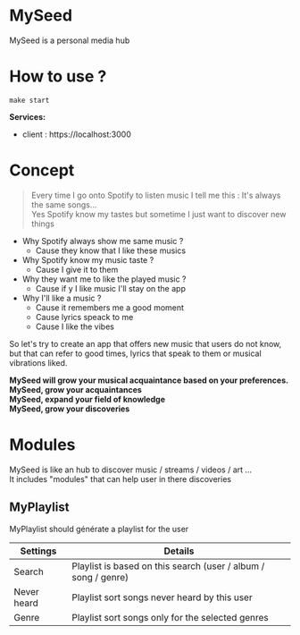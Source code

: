 # MySeed
MySeed is a personal media hub

# How to use ?
    make start
**Services:**
- client : https://localhost:3000

# Concept
>Every time I go onto Spotify to listen music I tell me this : It's always the same songs...  
>Yes Spotify know my tastes but sometime I just want to discover new things

- Why Spotify always show me same music ?
    - Cause they know that I like these musics
- Why Spotify know my music taste ?
    - Cause I give it to them
- Why they want me to like the played music ?
    - Cause if y I like music I'll stay on the app
- Why I'll like a music ?
    - Cause it remembers me a good moment
    - Cause lyrics speack to me
    - Cause I like the vibes

So let's try to create an app that offers new music that users do not know, but that can refer to good times, lyrics that speak to them or musical vibrations liked.

**MySeed will grow your musical acquaintance based on your preferences.**  
**MySeed, grow your acquaintances**  
**MySeed, expand your field of knowledge**  
**MySeed, grow your discoveries**

# Modules
MySeed is like an hub to discover music / streams / videos / art ...  
It includes "modules" that can help user in there discoveries

## MyPlaylist
MyPlaylist should générate a playlist for the user

Settings        |   Details
--------        |   -------
Search          |   Playlist is based on this search (user / album / song / genre)
Never heard     |   Playlist sort songs never heard by this user
Genre           |   Playlist sort songs only for the selected genres